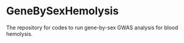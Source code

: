 # GeneBySexHemolysis
The repository for codes to run gene-by-sex GWAS analysis for blood hemolysis.

